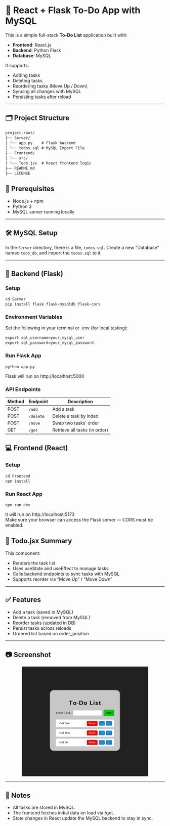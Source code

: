 # 📝 React + Flask To-Do App with MySQL

This is a simple full-stack **To-Do List** application built with:

- **Frontend**: React.js
- **Backend**: Python Flask
- **Database**: MySQL

It supports:
- Adding tasks
- Deleting tasks
- Reordering tasks (Move Up / Down)
- Syncing all changes with MySQL
- Persisting tasks after reload

---

## 🗂️ Project Structure

```
project-root/
├── Server/
│ └── app.py    # Flask backend
│ └── todos.sql # MySQL Import File
├── Frontend/
│ └── src/
│ └── Todo.jsx  # React frontend logic
├── README.md
├── LICENSE
```

## 🔧 Prerequisites

- Node.js + npm
- Python 3
- MySQL server running locally

---

## 🛠️ MySQL Setup

In the `Server` directory, there is a file, `todos.sql`. Create a new "Database" named `todo_db`, and import the `todos.sql` to it.

---

## 🚀 Backend (Flask)
### Setup
```
cd Server
pip install flask flask-mysqldb flask-cors
```

### Environment Variables
Set the following in your terminal or .env (for local testing):
```
export sql_username=your_mysql_user
export sql_password=your_mysql_password
```

### Run Flask App
```
python app.py
```
Flask will run on http://localhost:5000

### API Endpoints
| Method | Endpoint  | Description                   |
| ------ | --------- | ----------------------------- |
| POST   | `/add`    | Add a task                    |
| POST   | `/delete` | Delete a task by index        |
| POST   | `/move`   | Swap two tasks' order         |
| GET    | `/get`    | Retrieve all tasks (in order) |

## 💻 Frontend (React)
### Setup
```
cd Frontend
npm install
```

### Run React App
```
npm run dev
```
It will run on http://localhost:5173
<br/>
Make sure your browser can access the Flask server — CORS must be enabled.

## 📂 Todo.jsx Summary
This component:
* Renders the task list
* Uses useState and useEffect to manage tasks
* Calls backend endpoints to sync tasks with MySQL
* Supports reorder via “Move Up” / “Move Down”

---

## ✅ Features
* Add a task (saved in MySQL)
* Delete a task (removed from MySQL)
* Reorder tasks (updated in DB)
* Persist tasks across reloads
* Ordered list based on order_position

---

## 📷 Screenshot

<p align="center">
<img src="Frontend/public/image.png" style="width: 400px; height: auto;" />
</p>

---

## 🧠 Notes
* All tasks are stored in MySQL.
* The frontend fetches initial data on load via /get.
* State changes in React update the MySQL backend to stay in sync.
